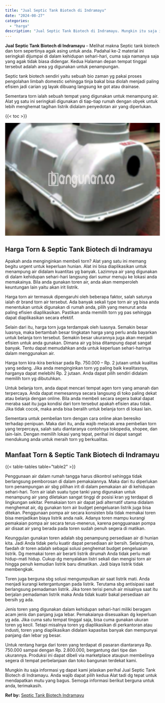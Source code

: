 ```yaml
---
title: "Jual Septic Tank Biotech di Indramayu"
date: "2024-08-27"
categories: 
  - "harga"
description: "Jual Septic Tank Biotech di Indramayu. Mungkin itu saja informasi yg dapat kami jelaskan perihal Jual Septic Tank Biotech di Indramayu. Anda wajib dapat pili..."
---
```


**Jual Septic Tank Biotech di Indramayu** – Melihat makna Septic tank biotech dan torn sepertinya agak asing untuk anda. Padahal ke-2 material ini seringkali dijumpai di dalam kehidupan sehari-hari, cuma saja namanya saja yang agak tidak biasa didengar. Kedua Halaman depan tempat tinggal tersebut adalah area yg digunakan untuk penampungan.

Septic tank biotech sendiri yaitu sebuah bio zaman yg pakai proses pengolahan limbah domestic sehingga tinja bakal bisa diolah menjadi paling efisien jadi carian yg layak dibuang langsung ke got atau drainase.

Sementara torn ialah sebuah tempat yang digunakan untuk menampung air. Alat yg satu ini seringkali digunakan di tiap-tiap rumah dengan obyek untuk lebih menghemat tagihan listrik didalam penyedotan air yang diperlukan.

{{< toc >}}

![Jual Septic Tank Biotech di Indramayu](/images/jual-bio-septictank-21.png)

## Harga Torn & Septic Tank Biotech di Indramayu

Apakah anda menginginkan membeli torn? Alat yang satu ini memang begitu urgent untuk keperluan hunian. Alat ini bisa diaplikasikan untuk menampung air didalam kuantitas yg banyak. Lazimnya air yang digunakan di dalam kehidupan sehari-hari langsung dari sumur menuju ke lokasi anda memakainya. Bila anda gunakan toren air, anda akan memperoleh keuntungan lain yaitu akan irit listrik.

Harga torn air termasuk dipengaruhi oleh beberapa faktor, salah satunya ialah dr brand torn air tersebut. Ada banyak sekali type torn air yg bisa anda menentukan untuk digunakan di rumah anda, pilih yang menurut anda paling efisien diaplikasikan. Pastikan anda memilih torn yg pas sehingga dapat diaplikasikan secara efektif.

Selain dari itu, harga torn juga terdampak oleh luasnya. Semakin besar luasnya, maka bertambah besar tingkatan harga yang perlu anda bayarkan untuk belanja torn tersebut. Semakin besar ukurannya juga akan menjadi efisien untuk anda gunakan. Dimana air yg bisa ditampung dapat sangat banyak. Tentu dapat memudahkan anda untuk keperluan sehari-harinya dalam menggunakan air.

Harga torn kira-kira berkisar pada Rp. 750.000 – Rp. 2 jutaan untuk kualitas yang sedang. Jika anda menginginkan torn yg paling baik kwalitasnya, harganya dapat melebihi Rp. 2 jutaan. Anda dapat pilih sendiri didalam memilih torn yg dibutuhkan.

Untuk belanja torn, anda dapat mencari tempat agen torn yang amanah dan terpercaya. Anda dapat memesannya secara langsung di toko paling dekat atau belanja dengan online. Bila anda membeli secara segera bakal dapat meraba saat itu juga kondisi dari torn tersebut apakah efisien atau tidak. Jika tidak cocok, maka anda bisa beralih untuk belanja torn di lokasi lain.

Sementara untuk pembelian torn dengan cara online akan beresiko terhadap penipuan. Maka dari itu, anda wajib melacak area pembelian torn yang terpercaya, salah satu diantaranya contohnya tokopedia, shopee, dan lain-lain. Dengan memilih lokasi yang tepat, perihal ini dapat sangat mendukung anda untuk meraih torn yg berkualitas.

## Manfaat Torn & Septic Tank Biotech di Indramayu

{{< table-tables table="table2" >}}

Penggunaan air dalam rumah tangga harus dikontrol sehingga tidak berlangsung pemborosan di dalam pemakaiannya. Maka dari itu diperlukan torn penampungan air sbg pilihan irit di dalam pemakaian air di kehidupan sehari-hari. Torn air ialah suatu type tanki yang digunakan untuk menampung air yang diletakan sangat tinggi dr posisi kran yg terdapat di lingkungan sekitar. Pemakaian torn air dapat jadi alternatif utama didalam menghemat air, dg gunakan torn air budget pengeluaran listrik juga bisa ditekan. Penggunaan pompa air secara konsisten bila tidak memakai toren bisa menjadikan biaya listrik anda naik. Adanya toren mampu kurangi pemakaian pompa air secara terus-menerus, karena pengguanaan pompa air disaat air yang berada pada toren sudah penuh segera di matikan.

Keunggulan gunakan toren adalah sbg penampung persediaan air di hunian kita. Jadi Anda tidak perlu kuatir dapat persediaan air bersih. Selanjutnya, faedah dr toren adalah sebagai solusi penghemat budget pengeluaran listrik. Dg memakai toren air berarti listrik dirumah Anda tidak perlu mati hidup-mati hidup. Cukup dg menyalakan listri sekali dan mengisi torn air hingga penuh kemudian listrik baru dimatikan. Jadi biaya listrik tidak membengkak.

Toren juga berguna sbg solusi mengumpulkan air saat listrik mati. Anda menjadi kurangi ketergantungan pada listrik. Terutama sbg antisipasi saat berlangsung pemadaman listrik. Jika toren terisi penuh air misalnya saat itu berjalan pemadaman listrik maka Anda tidak kuatir bakal persediaan air bersih yg ada.

Jenis toren yang digunakan dalam kehidupan sehari-hari miliki beragam acam jenis dan panjang juga lebar. Pemakaianya disesuaikan dg keperluan yg ada. Jika cuma satu tempat tinggal saja, bisa cuma gunakan ukuran toren yg kecil. Tetapi misalnya toren yg diaplikasikan di perkantoran atau industi, toren yang diaplikasikan didalam kapasitas banyak dan mempunyai panjang dan lebar yg besar.

Untuk rentang harga dari toren yang terdapat di pasaran diantaranya Rp. 750.000 sampai dengan Rp. 2.800.000, bergantung dari tipe dan ukurannya. Produksi ini dapat dibeli via marketplace ataupun membelinya segera di tempat perbelanjaan dan toko bangunan terdekat kami.

Mungkin itu saja informasi yg dapat kami jelaskan perihal Jual Septic Tank Biotech di Indramayu. Anda wajib dapat pilih kedua Alat tadi dg tepat untuk mendapatkan mutu yang bagus. Semoga informasi berikut berguna untuk anda, terimakasih.

**Ref by:** [Septic Tank Biotech Indramayu](https://id.wikipedia.org/wiki/Septic)
